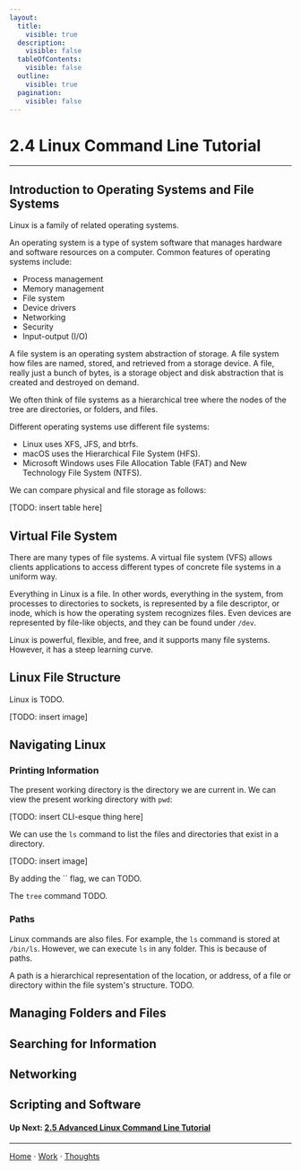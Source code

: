 ```yaml
---
layout:
  title:
    visible: true
  description:
    visible: false
  tableOfContents:
    visible: false
  outline:
    visible: true
  pagination:
    visible: false
---
```


# 2.4 Linux Command Line Tutorial

***

## Introduction to Operating Systems and File Systems

Linux is a family of related operating systems.

An operating system is a type of system software that manages hardware and software resources on a computer. Common features of operating systems include:
* Process management
* Memory management
* File system
* Device drivers
* Networking
* Security
* Input-output (I/O)

A file system is an operating system abstraction of storage. A file system how files are named, stored, and retrieved from a storage device. A file, really just a bunch of bytes, is a storage object and disk abstraction that is created and destroyed on demand.

We often think of file systems as a hierarchical tree where the nodes of the tree are directories, or folders, and files.

Different operating systems use different file systems:
- Linux uses XFS, JFS, and btrfs.
- macOS uses the Hierarchical File System (HFS).
- Microsoft Windows uses File Allocation Table (FAT) and New Technology File System (NTFS).

We can compare physical and file storage as follows:

[TODO: insert table here]

## Virtual File System

There are many types of file systems. A virtual file system (VFS) allows clients applications to access different types of concrete file systems in a uniform way.

Everything in Linux is a file. In other words, everything in the system, from processes to directories to sockets, is represented by a file descriptor, or inode, which is how the operating system recognizes files. Even devices are represented by file-like objects, and they can be found under `/dev`.

Linux is powerful, flexible, and free, and it supports many file systems. However, it has a steep learning curve. 

## Linux File Structure

Linux is TODO.

[TODO: insert image]
 
## Navigating Linux 

### Printing Information

The present working directory is the directory we are current in. We can view the present working directory with `pwd`:

[TODO: insert CLI-esque thing here]

We can use the `ls` command to list the files and directories that exist in a directory.

[TODO: insert image]

By adding the `` flag, we can TODO.

The `tree` command TODO.

### Paths
Linux commands are also files. For example, the `ls` command is stored at `/bin/ls`. However, we can execute `ls` in any folder. This is because of paths.

A path is a hierarchical representation of the location, or address, of a file or directory within the file system's structure. TODO.

## Managing Folders and Files

## Searching for Information

## Networking

## Scripting and Software

#### Up Next: [2.5 Advanced Linux Command Line Tutorial](2.5-advanced-linux-command-line-tutorial.md)

***

[Home](https://sophiecchen.gitbook.io/sophie-chen) ⋅ [Work](https://sophiecchen.gitbook.io/sophie-chen/work) ⋅ [Thoughts](https://sophiecchen.gitbook.io/sophie-chen/thoughts)